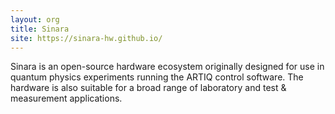 ```yaml
---
layout: org
title: Sinara
site: https://sinara-hw.github.io/
---
```

Sinara is an open-source hardware ecosystem originally designed for use in quantum physics experiments running the ARTIQ control software. The hardware is also suitable for a broad range of laboratory and test & measurement applications.

